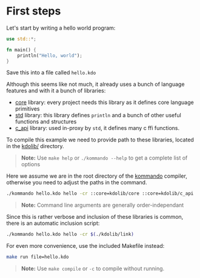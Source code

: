 # First steps

Let's start by writing a hello world program:
```rs
use std::*;

fn main() {
    println("Hello, world");
}
```
Save this into a file called `hello.kdo`

Although this seems like not much, it already uses a bunch of language features and with it a bunch of libraries:
- [core](https://github.com/justanothercell/kommando/tree/dev/kdolib/core) library: every project needs this library as it defines core language primitives
- [std](https://github.com/justanothercell/kommando/tree/dev/kdolib/std) library: this library defines `println` and a bunch of other useful functions and structures
- [c_api](https://github.com/justanothercell/kommando/tree/dev/kdolib/c_api) library: used in-proxy by `std`, it defines many c ffi functions.

To compile this example we need to provide path to these libraries, located in the [kdolib/](https://github.com/justanothercell/kommando/tree/dev/kdolib) directory.

>**Note:** Use `make help` or `./kommando --help` to get a complete list of options 

Here we assume we are in the root directory of the [kommando](https://github.com/justanothercell/kommando/tree/dev) compiler, otherwise you need to adjust the paths in the command.

```sh
./kommando hello.kdo hello -cr ::core=kdolib/core ::core=kdolib/c_api ::core=kdolib/std 
```

>**Note:** Command line arguments are generally order-independant

Since this is rather verbose and inclusion of these libraries is common, there is an automatic inclusion script:

```sh
./kommando hello.kdo hello -cr $(./kdolib/link)
```

For even more convenience, use the included Makefile instead:

```sh
make run file=hello.kdo
```

>**Note:** Use `make compile` or `-c` to compile without running. 
